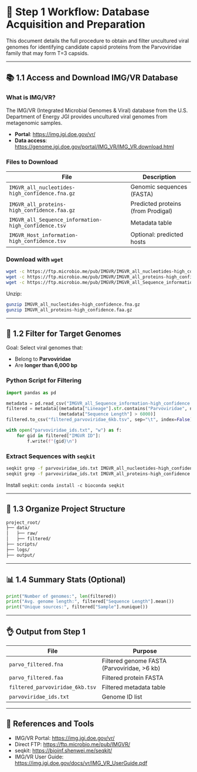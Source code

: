 # 📝 Step 1 Workflow: Database Acquisition and Preparation

This document details the full procedure to obtain and filter uncultured viral genomes for identifying candidate capsid proteins from the Parvoviridae family that may form T=3 capsids.

---

## 📚 1.1 Access and Download IMG/VR Database

### What is IMG/VR?
The IMG/VR (Integrated Microbial Genomes & Viral) database from the U.S. Department of Energy JGI provides uncultured viral genomes from metagenomic samples.

- **Portal**: https://img.jgi.doe.gov/vr/
- **Data access**: https://genome.jgi.doe.gov/portal/IMG_VR/IMG_VR.download.html

### Files to Download
| File | Description |
|------|-------------|
| `IMGVR_all_nucleotides-high_confidence.fna.gz` | Genomic sequences (FASTA) |
| `IMGVR_all_proteins-high_confidence.faa.gz` | Predicted proteins (from Prodigal) |
| `IMGVR_all_Sequence_information-high_confidence.tsv` | Metadata table |
| `IMGVR_Host_information-high_confidence.tsv` | Optional: predicted hosts |

### Download with `wget`
```bash
wget -c https://ftp.microbio.me/pub/IMGVR/IMGVR_all_nucleotides-high_confidence.fna.gz
wget -c https://ftp.microbio.me/pub/IMGVR/IMGVR_all_proteins-high_confidence.faa.gz
wget -c https://ftp.microbio.me/pub/IMGVR/IMGVR_all_Sequence_information-high_confidence.tsv
```

Unzip:
```bash
gunzip IMGVR_all_nucleotides-high_confidence.fna.gz
gunzip IMGVR_all_proteins-high_confidence.faa.gz
```

---

## 🔎 1.2 Filter for Target Genomes

Goal: Select viral genomes that:
- Belong to **Parvoviridae**
- Are **longer than 6,000 bp**

### Python Script for Filtering
```python
import pandas as pd

metadata = pd.read_csv("IMGVR_all_Sequence_information-high_confidence.tsv", sep="\t")
filtered = metadata[(metadata["Lineage"].str.contains("Parvoviridae", na=False)) &
                    (metadata["Sequence Length"] > 6000)]
filtered.to_csv("filtered_parvoviridae_6kb.tsv", sep="\t", index=False)

with open("parvoviridae_ids.txt", "w") as f:
    for gid in filtered["IMGVR ID"]:
        f.write(f"{gid}\n")
```

### Extract Sequences with `seqkit`
```bash
seqkit grep -f parvoviridae_ids.txt IMGVR_all_nucleotides-high_confidence.fna > parvo_filtered.fna
seqkit grep -f parvoviridae_ids.txt IMGVR_all_proteins-high_confidence.faa > parvo_filtered.faa
```

Install `seqkit`: `conda install -c bioconda seqkit`

---

## 📁 1.3 Organize Project Structure
```bash
project_root/
├── data/
│   ├── raw/
│   ├── filtered/
├── scripts/
├── logs/
├── output/
```

---

## 📊 1.4 Summary Stats (Optional)
```python
print("Number of genomes:", len(filtered))
print("Avg. genome length:", filtered["Sequence Length"].mean())
print("Unique sources:", filtered["Sample"].nunique())
```

---

## 👌 Output from Step 1
| File | Purpose |
|------|---------|
| `parvo_filtered.fna` | Filtered genome FASTA (Parvoviridae, >6 kb) |
| `parvo_filtered.faa` | Filtered protein FASTA |
| `filtered_parvoviridae_6kb.tsv` | Filtered metadata table |
| `parvoviridae_ids.txt` | Genome ID list |

---

## 📖 References and Tools
- IMG/VR Portal: https://img.jgi.doe.gov/vr/
- Direct FTP: https://ftp.microbio.me/pub/IMGVR/
- seqkit: https://bioinf.shenwei.me/seqkit/
- IMG/VR User Guide: https://img.jgi.doe.gov/docs/vr/IMG_VR_UserGuide.pdf


